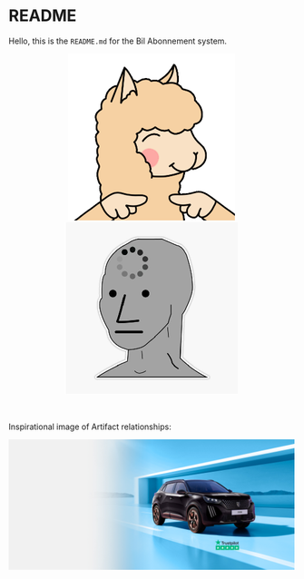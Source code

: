 # README

Hello, this is the `README.md` for the Bil Abonnement system.

&#x20;

<div align="center" data-full-width="true">

<img src="../src/main/resources/static/images/user/memesCute.chunk.gif" alt="" width="294"> 

<img src="../src/main/resources/static/images/user/NPC-user2.png" alt="">

</div>

&nbsp;

Inspirational image of Artifact relationships:

![Home Screen Image](../src/main/resources/static/images/home_screen_car.png)
